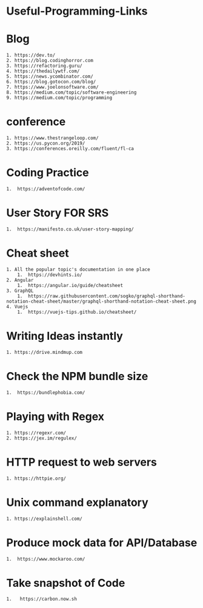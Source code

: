 # Useful-Programming-Links



# Blog
    1. https://dev.to/
    2. https://blog.codinghorror.com
    3. https://refactoring.guru/
    4. https://thedailywtf.com/
    5. https://news.ycombinator.com/
    6. https://blog.gotocon.com/blog/
    7. https://www.joelonsoftware.com/
    8. https://medium.com/topic/software-engineering
    9. https://medium.com/topic/programming
    
# conference 
    1. https://www.thestrangeloop.com/
    2. https://us.pycon.org/2019/
    3. https://conferences.oreilly.com/fluent/fl-ca
    
# Coding Practice
    1.  https://adventofcode.com/
    

# User Story FOR SRS
    1.  https://manifesto.co.uk/user-story-mapping/
    
# Cheat sheet
    1. All the popular topic's documentation in one place
        1.  https://devhints.io/
    2. Angular
        1.  https://angular.io/guide/cheatsheet
    3. GraphQL
        1.  https://raw.githubusercontent.com/sogko/graphql-shorthand-notation-cheat-sheet/master/graphql-shorthand-notation-cheat-sheet.png
    4. Vuejs
        1.  https://vuejs-tips.github.io/cheatsheet/  
        
        
# Writing Ideas instantly
    1. https://drive.mindmup.com
    

# Check the NPM bundle size
    1.  https://bundlephobia.com/
    
    
# Playing with Regex
    1. https://regexr.com/
    2. https://jex.im/regulex/
    
# HTTP request to web servers
    1. https://httpie.org/
    
    
# Unix command explanatory
    1. https://explainshell.com/
    
    
# Produce mock data for API/Database
    1.  https://www.mockaroo.com/  
    
    
# Take snapshot of Code
    1.   https://carbon.now.sh
    
    
    
    
    
